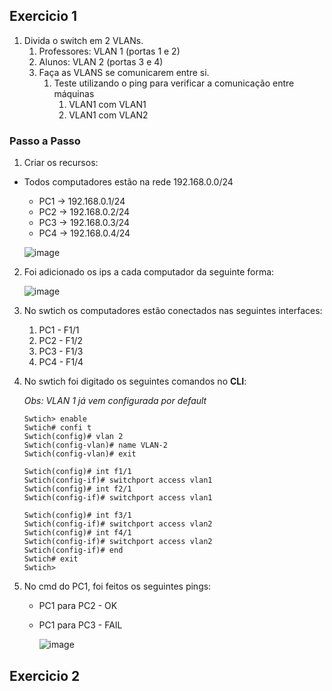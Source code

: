 ## Exercicio 1
1. Divida o switch em 2 VLANs.
    1. Professores: VLAN 1 (portas 1 e 2)
    2. Alunos: VLAN 2 (portas 3 e 4)
    3. Faça as VLANS se comunicarem entre si.
        1. Teste utilizando o ping para verificar a comunicação entre máquinas
            1. VLAN1 com VLAN1
            2. VLAN1 com VLAN2

### Passo a Passo
1. Criar os recursos:
- Todos computadores estão na rede 192.168.0.0/24
    - PC1 -> 192.168.0.1/24
    - PC2 -> 192.168.0.2/24
    - PC3 -> 192.168.0.3/24
    - PC4 -> 192.168.0.4/24

    ![image](https://github.com/user-attachments/assets/65371431-ce95-40ba-94d7-5ca964b3d4d9)

2. Foi adicionado os ips a cada computador da seguinte forma:

    ![image](https://github.com/user-attachments/assets/e0fe4aa1-1d8c-4415-a07b-d83b5c8c2f85)


3. No swtich os computadores estão conectados nas seguintes interfaces:
    1. PC1 - F1/1
    2. PC2 - F1/2
    3. PC3 - F1/3
    4. PC4 - F1/4

4.  No swtich foi digitado os seguintes comandos no **CLI**:

    *Obs: VLAN 1 já vem configurada por default*
    ```
    Swtich> enable
    Swtich# confi t
    Swtich(config)# vlan 2
    Swtich(config-vlan)# name VLAN-2
    Swtich(config-vlan)# exit
    
    Swtich(config)# int f1/1
    Swtich(config-if)# switchport access vlan1
    Swtich(config)# int f2/1
    Swtich(config-if)# switchport access vlan1
    
    Swtich(config)# int f3/1
    Swtich(config-if)# switchport access vlan2
    Swtich(config)# int f4/1
    Swtich(config-if)# switchport access vlan2
    Swtich(config-if)# end
    Swtich# exit
    Swtich>  
     ```
5. No cmd do PC1, foi feitos os seguintes pings:
    - PC1 para PC2 - OK
    - PC1 para PC3 - FAIL
      
      ![image](https://github.com/user-attachments/assets/56778973-4c51-4954-872b-e30c1cfe4984)


## Exercicio 2
